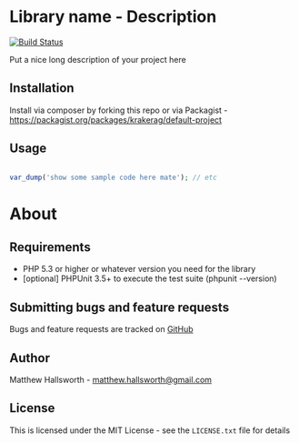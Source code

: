 Library name - Description
==============================

[![Build Status](https://secure.travis-ci.org/krakerag/default-project.png)](http://travis-ci.org/krakerag/default-project)

Put a nice long description of your project here

Installation
------------

Install via composer by forking this repo or via Packagist - https://packagist.org/packages/krakerag/default-project

Usage
-----

```php

var_dump('show some sample code here mate'); // etc

```

About
=====

Requirements
------------

- PHP 5.3 or higher or whatever version you need for the library
- [optional] PHPUnit 3.5+ to execute the test suite (phpunit --version)

Submitting bugs and feature requests
------------------------------------

Bugs and feature requests are tracked on [GitHub](https://github.com/krakerag/default-project/issues)

Author
------

Matthew Hallsworth - <matthew.hallsworth@gmail.com>

License
-------

This is licensed under the MIT License - see the `LICENSE.txt` file for details
